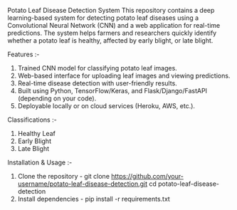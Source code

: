 Potato Leaf Disease Detection System
This repository contains a deep learning-based system for detecting potato leaf diseases using a Convolutional Neural Network (CNN) and a web application for real-time predictions. 
The system helps farmers and researchers quickly identify whether a potato leaf is healthy, affected by early blight, or late blight.

Features :-
1) Trained CNN model for classifying potato leaf images.
2) Web-based interface for uploading leaf images and viewing predictions.
3) Real-time disease detection with user-friendly results.
4) Built using Python, TensorFlow/Keras, and Flask/Django/FastAPI (depending on your code).
5) Deployable locally or on cloud services (Heroku, AWS, etc.).

Classifications :-
1) Healthy Leaf
2) Early Blight
3) Late Blight

Installation & Usage :-

1) Clone the repository -
git clone https://github.com/your-username/potato-leaf-disease-detection.git 
cd potato-leaf-disease-detection
2) Install dependencies -
pip install -r requirements.txt
